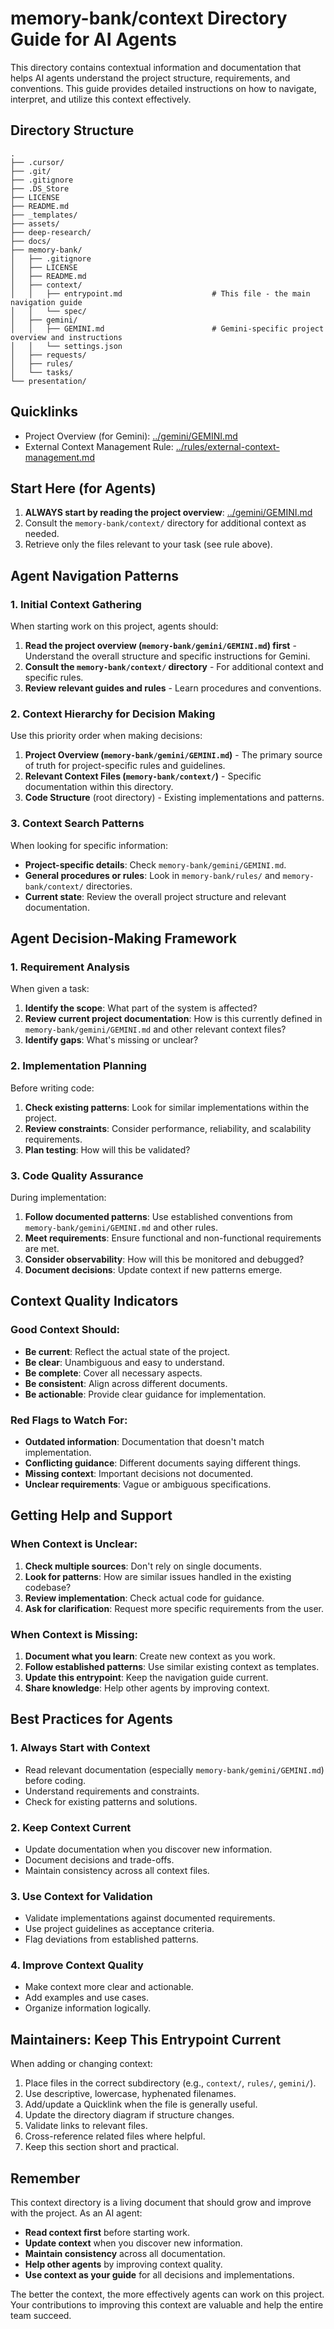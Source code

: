 # memory-bank/context Directory Guide for AI Agents

This directory contains contextual information and documentation that helps AI agents understand the project structure, requirements, and conventions. This guide provides detailed instructions on how to navigate, interpret, and utilize this context effectively.

## Directory Structure

```
.
├── .cursor/
├── .git/
├── .gitignore
├── .DS_Store
├── LICENSE
├── README.md
├── _templates/
├── assets/
├── deep-research/
├── docs/
├── memory-bank/
│   ├── .gitignore
│   ├── LICENSE
│   ├── README.md
│   ├── context/
│   │   ├── entrypoint.md                    # This file - the main navigation guide
│   │   └── spec/
│   ├── gemini/
│   │   ├── GEMINI.md                        # Gemini-specific project overview and instructions
│   │   └── settings.json
│   ├── requests/
│   ├── rules/
│   └── tasks/
└── presentation/
```

## Quicklinks

- Project Overview (for Gemini): [../gemini/GEMINI.md](../gemini/GEMINI.md)
- External Context Management Rule: [../rules/external-context-management.md](../rules/external-context-management.md)

## Start Here (for Agents)

1. **ALWAYS start by reading the project overview**: [../gemini/GEMINI.md](../gemini/GEMINI.md)
2. Consult the `memory-bank/context/` directory for additional context as needed.
3. Retrieve only the files relevant to your task (see rule above).

## Agent Navigation Patterns

### 1. **Initial Context Gathering**
When starting work on this project, agents should:

1. **Read the project overview (`memory-bank/gemini/GEMINI.md`) first** - Understand the overall structure and specific instructions for Gemini.
2. **Consult the `memory-bank/context/` directory** - For additional context and specific rules.
3. **Review relevant guides and rules** - Learn procedures and conventions.

### 2. **Context Hierarchy for Decision Making**
Use this priority order when making decisions:

1. **Project Overview (`memory-bank/gemini/GEMINI.md`)** - The primary source of truth for project-specific rules and guidelines.
2. **Relevant Context Files (`memory-bank/context/`)** - Specific documentation within this directory.
3. **Code Structure** (root directory) - Existing implementations and patterns.

### 3. **Context Search Patterns**
When looking for specific information:

- **Project-specific details**: Check `memory-bank/gemini/GEMINI.md`.
- **General procedures or rules**: Look in `memory-bank/rules/` and `memory-bank/context/` directories.
- **Current state**: Review the overall project structure and relevant documentation.

## Agent Decision-Making Framework

### 1. **Requirement Analysis**
When given a task:

1. **Identify the scope**: What part of the system is affected?
2. **Review current project documentation**: How is this currently defined in `memory-bank/gemini/GEMINI.md` and other relevant context files?
3. **Identify gaps**: What's missing or unclear?

### 2. **Implementation Planning**
Before writing code:

1. **Check existing patterns**: Look for similar implementations within the project.
2. **Review constraints**: Consider performance, reliability, and scalability requirements.
3. **Plan testing**: How will this be validated?

### 3. **Code Quality Assurance**
During implementation:

1. **Follow documented patterns**: Use established conventions from `memory-bank/gemini/GEMINI.md` and other rules.
2. **Meet requirements**: Ensure functional and non-functional requirements are met.
3. **Consider observability**: How will this be monitored and debugged?
4. **Document decisions**: Update context if new patterns emerge.

## Context Quality Indicators

### Good Context Should:
- **Be current**: Reflect the actual state of the project.
- **Be clear**: Unambiguous and easy to understand.
- **Be complete**: Cover all necessary aspects.
- **Be consistent**: Align across different documents.
- **Be actionable**: Provide clear guidance for implementation.

### Red Flags to Watch For:
- **Outdated information**: Documentation that doesn't match implementation.
- **Conflicting guidance**: Different documents saying different things.
- **Missing context**: Important decisions not documented.
- **Unclear requirements**: Vague or ambiguous specifications.

## Getting Help and Support

### When Context is Unclear:
1. **Check multiple sources**: Don't rely on single documents.
2. **Look for patterns**: How are similar issues handled in the existing codebase?
3. **Review implementation**: Check actual code for guidance.
4. **Ask for clarification**: Request more specific requirements from the user.

### When Context is Missing:
1. **Document what you learn**: Create new context as you work.
2. **Follow established patterns**: Use similar existing context as templates.
3. **Update this entrypoint**: Keep the navigation guide current.
4. **Share knowledge**: Help other agents by improving context.

## Best Practices for Agents

### 1. **Always Start with Context**
- Read relevant documentation (especially `memory-bank/gemini/GEMINI.md`) before coding.
- Understand requirements and constraints.
- Check for existing patterns and solutions.

### 2. **Keep Context Current**
- Update documentation when you discover new information.
- Document decisions and trade-offs.
- Maintain consistency across all context files.

### 3. **Use Context for Validation**
- Validate implementations against documented requirements.
- Use project guidelines as acceptance criteria.
- Flag deviations from established patterns.

### 4. **Improve Context Quality**
- Make context more clear and actionable.
- Add examples and use cases.
- Organize information logically.

## Maintainers: Keep This Entrypoint Current

When adding or changing context:

1. Place files in the correct subdirectory (e.g., `context/`, `rules/`, `gemini/`).
2. Use descriptive, lowercase, hyphenated filenames.
3. Add/update a Quicklink when the file is generally useful.
4. Update the directory diagram if structure changes.
5. Validate links to relevant files.
6. Cross-reference related files where helpful.
7. Keep this section short and practical.

## Remember

This context directory is a living document that should grow and improve with the project. As an AI agent:

- **Read context first** before starting work.
- **Update context** when you discover new information.
- **Maintain consistency** across all documentation.
- **Help other agents** by improving context quality.
- **Use context as your guide** for all decisions and implementations.

The better the context, the more effectively agents can work on this project. Your contributions to improving this context are valuable and help the entire team succeed.